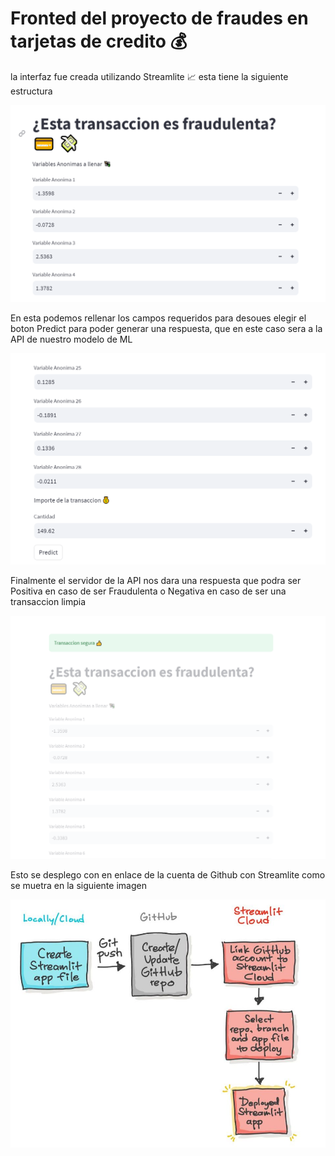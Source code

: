 # Fronted del proyecto de fraudes en tarjetas de credito 💰
la interfaz fue creada utilizando Streamlite 📈 esta tiene la siguiente estructura

![App_parte1](../Figures/app_1.PNG)

En esta podemos rellenar los campos requeridos para desoues elegir el boton Predict para poder generar una respuesta, que en este caso sera a la API de nuestro modelo de ML

![App_parte2](../Figures/app_2.PNG)

Finalmente el servidor de la API nos dara una respuesta que podra ser Positiva en caso de ser Fraudulenta o Negativa en caso de ser una transaccion limpia

![App_parte3](../Figures/app_3.PNG)


Esto se desplego con en enlace de la cuenta de Github con Streamlite como se muetra en la siguiente imagen

![App_parte3](../Figures/App_des.JPG)
